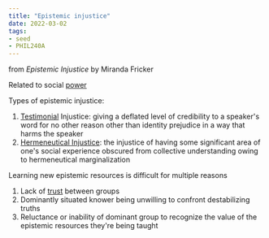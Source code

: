 ```yaml
---
title: "Epistemic injustice"
date: 2022-03-02
tags:
- seed
- PHIL240A
---
```


from *Epistemic Injustice* by Miranda Fricker

Related to social [power](thoughts/power.md)

Types of epistemic injustice:
1. [Testimonial](thoughts/testimony.md) Injustice: giving a deflated level of credibility to a speaker's word for no other reason other than identity prejudice in a way that harms the speaker
2. [Hermeneutical Injustice](thoughts/hermeneutical%20injustice.md): the injustice of having some significant area of one's social experience obscured from collective understanding owing to hermeneutical marginalization

Learning new epistemic resources is difficult for multiple reasons
1. Lack of [trust](thoughts/trust.md) between groups
2. Dominantly situated knower being unwilling to confront destabilizing truths
3. Reluctance or inability of dominant group to recognize the value of the epistemic resources they're being taught

